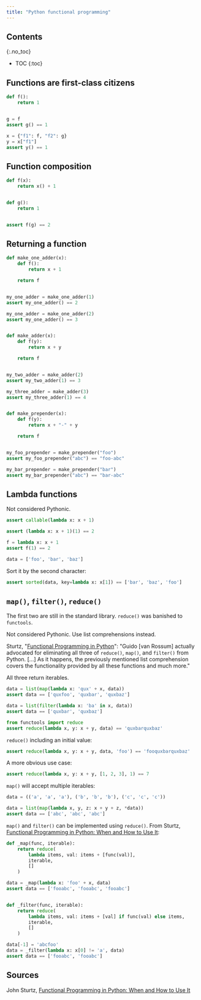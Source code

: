 ```yaml
---
title: "Python functional programming"
---
```


## Contents
{:.no_toc}

* TOC
{:toc}

## Functions are first-class citizens

```py
def f():
    return 1


g = f
assert g() == 1

x = {"f1": f, "f2": g}
y = x["f1"]
assert y() == 1
```


## Function composition

```py
def f(x):
    return x() + 1


def g():
    return 1


assert f(g) == 2
```

## Returning a function

```py
def make_one_adder(x):
    def f():
        return x + 1

    return f


my_one_adder = make_one_adder(1)
assert my_one_adder() == 2

my_one_adder = make_one_adder(2)
assert my_one_adder() == 3


def make_adder(x):
    def f(y):
        return x + y

    return f


my_two_adder = make_adder(2)
assert my_two_adder(1) == 3

my_three_adder = make_adder(3)
assert my_three_adder(1) == 4


def make_prepender(x):
    def f(y):
        return x + "-" + y

    return f


my_foo_prepender = make_prepender("foo")
assert my_foo_prepender("abc") == "foo-abc"

my_bar_prepender = make_prepender("bar")
assert my_bar_prepender("abc") == "bar-abc"
```


## Lambda functions

Not considered Pythonic.

```py
assert callable(lambda x: x + 1)

assert (lambda x: x + 1)(1) == 2

f = lambda x: x + 1
assert f(1) == 2

data = ['foo', 'bar', 'baz']
```

Sort it by the second character:

```py
assert sorted(data, key=lambda x: x[1]) == ['bar', 'baz', 'foo']
```

## `map()`, `filter()`, `reduce()`

The first two are still in the standard library. `reduce()` was banished to `functools`.

Not considered Pythonic. Use list comprehensions instead.

Sturtz, "[Functional Programming in Python][1]": "Guido [van Rossum] actually advocated for eliminating all three of `reduce()`, `map()`, and `filter()` from Python. [...] As it happens, the previously mentioned list comprehension covers the functionality provided by all these functions and much more."

All three return iterables.

```py
data = list(map(lambda x: 'qux' + x, data))
assert data == ['quxfoo', 'quxbar', 'quxbaz']

data = list(filter(lambda x: 'ba' in x, data))
assert data == ['quxbar', 'quxbaz']

from functools import reduce
assert reduce(lambda x, y: x + y, data) == 'quxbarquxbaz'
```

`reduce()` including an initial value:

```py
assert reduce(lambda x, y: x + y, data, 'foo') == 'fooquxbarquxbaz'
```

A more obvious use case:

```py
assert reduce(lambda x, y: x + y, [1, 2, 3], 1) == 7
```

`map()` will accept multiple iterables:

```py
data = (('a', 'a', 'a'), ('b', 'b', 'b'), ('c', 'c', 'c'))

data = list(map(lambda x, y, z: x + y + z, *data))
assert data == ['abc', 'abc', 'abc']
```

`map()` and `filter()` can be implemented using `reduce()`. From Sturtz, [Functional Programming in Python: When and How to Use It][1]:

```py
def _map(func, iterable):
    return reduce(
        lambda items, val: items + [func(val)],
        iterable,
        []
    )    

data = _map(lambda x: 'foo' + x, data)
assert data == ['fooabc', 'fooabc', 'fooabc']


def _filter(func, iterable):
    return reduce(
        lambda items, val: items + [val] if func(val) else items,
        iterable,
        []
    )

data[-1] = 'abcfoo'
data = _filter(lambda x: x[0] != 'a', data)
assert data == ['fooabc', 'fooabc']
```

## Sources

John Sturtz, [Functional Programming in Python: When and How to Use It][1]




[1]: https://realpython.com/python-functional-programming/